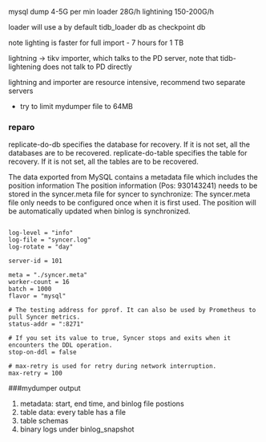 mysql dump 4-5G per min
loader 28G/h lightining 150-200G/h

loader will use a by default tidb_loader db as checkpoint db

note lighting is faster for full import - 7 hours for 1 TB

lightning -> tikv importer, which talks to the PD server, note that tidb-lightening does not talk to PD directly

lightning and importer are resource intensive, recommend two separate servers


* try to limit mydumper file to 64MB

### reparo

replicate-do-db specifies the database for recovery. If it is not set, all the databases are to be recovered.
replicate-do-table specifies the table for recovery. If it is not set, all the tables are to be recovered.

The data exported from MySQL contains a metadata file which includes the position information
The position information (Pos: 930143241) needs to be stored in the syncer.meta file for syncer to synchronize:
The syncer.meta file only needs to be configured once when it is first used. The position will be automatically updated when binlog is synchronized.

```syncer toml

log-level = "info"
log-file = "syncer.log"
log-rotate = "day"

server-id = 101

meta = "./syncer.meta"
worker-count = 16
batch = 1000
flavor = "mysql"

# The testing address for pprof. It can also be used by Prometheus to pull Syncer metrics.
status-addr = ":8271"

# If you set its value to true, Syncer stops and exits when it encounters the DDL operation.
stop-on-ddl = false

# max-retry is used for retry during network interruption.
max-retry = 100
```


###mydumper output
1. metadata: start, end time, and binlog file postions
2. table data: every table has a file
3. table schemas
4. binary logs under binlog_snapshot


